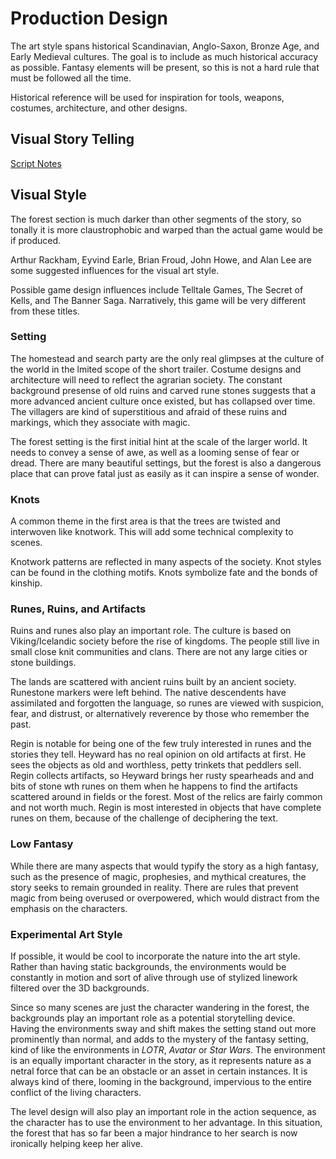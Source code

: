 # Production Design
The art style spans historical Scandinavian, Anglo-Saxon, Bronze Age, and Early Medieval cultures.  The goal  is to include as much historical accuracy as possible.  Fantasy elements will be present, so this is not a hard rule that must be followed all the time.

Historical reference will be used for inspiration for tools, weapons, costumes, architecture, and other designs.

## Visual Story Telling
[Script Notes](https://github.com/jcongerkallas1/Folkvangr/blob/master/Documents/script_notes.md)

## Visual Style
The forest section is much darker than other segments of the story, so tonally it is more claustrophobic and warped than the actual game would be if produced.

Arthur Rackham, Eyvind Earle, Brian Froud, John Howe, and Alan Lee are some suggested influences for the visual art style.

Possible game design influences include Telltale Games, The Secret of Kells, and The Banner Saga.  Narratively, this game will be very different from these titles.  

### Setting
The homestead and search party are the only real glimpses at the culture of the world in the lmited scope of the short trailer.  Costume designs and architecture will need to reflect the agrarian society.  The constant background presense of old ruins and carved rune stones suggests that a more advanced ancient culture once existed, but has collapsed over time.  The villagers are kind of superstitious and afraid of these ruins and markings, which they associate with magic.

The forest setting is the first initial hint at the scale of the larger world.  It needs to convey a sense of awe, as well as a looming sense of fear or dread.  There are many beautiful settings, but the forest is also a dangerous place that can prove fatal just as easily as it can inspire a sense of wonder.  

### Knots
A common theme in the first area is that the trees are twisted and interwoven like knotwork.  This will add some technical complexity to scenes.

Knotwork patterns are reflected in many aspects of the society.  Knot styles can be found in the clothing motifs.  Knots symbolize fate and the bonds of kinship.

### Runes, Ruins, and Artifacts

Ruins and runes also play an important role.  The culture is based on Viking/Icelandic society before the rise of kingdoms.  The people still live in small close knit communities and clans.  There are not any large cities or stone buildings.  

The lands are scattered with ancient ruins built by an ancient society.  Runestone markers were left behind.  The native descendents have assimilated and forgotten the language, so runes are viewed with suspicion, fear, and distrust, or alternatively reverence by those who remember the past.  

Regin is notable for being one of the few truly interested in runes and the stories they tell.  Heyward has no real opinion on old artifacts at first.  He sees the objects as old and worthless, petty trinkets that peddlers sell.  Regin collects artifacts, so Heyward brings her rusty spearheads and and bits of stone wth runes on them when he happens to find the artifacts scattered around in fields or the forest.  Most of the relics are fairly common and not worth much.  Regin is most interested in objects that have complete runes on them, because of the challenge of deciphering the text.

### Low Fantasy
While there are many aspects that would typify the story as a high fantasy, such as the presence of magic, prophesies, and mythical creatures, the story seeks to remain grounded in reality.  There are rules that prevent magic from being overused or overpowered, which would distract from the emphasis on the characters.

### Experimental Art Style
If possible, it would be cool to incorporate the nature into the art style.  Rather than having static backgrounds, the environments would be constantly in motion and sort of alive through use of stylized linework filtered over the 3D backgrounds. 

Since so many scenes are just the character wandering in the forest, the backgrounds play an important role as a potential storytelling device.  Having the environments sway and shift makes the setting stand out more prominently than normal, and adds to the mystery of the fantasy setting, kind of like the environments in *LOTR*, *Avatar* or *Star Wars*.  The environment is an equally important character in the story, as it represents nature as a netral force that can be an obstacle or an asset in certain instances.  It is always kind of there, looming in the background, impervious to the entire conflict of the living characters.

The level design will also play an important role in the action sequence, as the character has to use the environment to her advantage.  In this situation, the forest that has so far been a major hindrance to her search is now ironically helping keep her alive.
